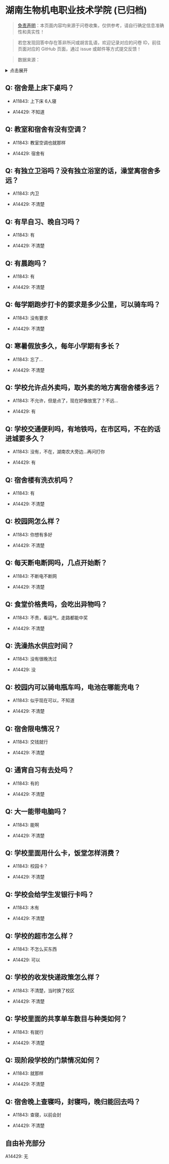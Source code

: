 # 湖南生物机电职业技术学院 (已归档)

> [免责声明](https://colleges.chat/#_3)：本页面内容均来源于问卷收集，仅供参考，请自行确定信息准确性和真实性！

> 若您发现回答中存在答非所问或胡言乱语，欢迎记录对应的问卷 ID，前往页面对应的 GitHub 页面，通过 issue 或邮件等方式提交反馈！

> 数据来源：

<details><summary>点击展开</summary>
<ul>
<li>A11843: 1969768995@qq.com (2022 年 06 月)</li>
<li>A14429: 3550506702@qq.com (2022 年 07 月)</li>
</ul>
</details>

## Q: 宿舍是上床下桌吗？

- A11843: 上下床 6人寝

- A14429: 不知道

## Q: 教室和宿舍有没有空调？

- A11843: 教室空调也就那样

- A14429: 宿舍有

## Q: 有独立卫浴吗？没有独立浴室的话，澡堂离宿舍多远？

- A11843: 内卫

- A14429: 不清楚

## Q: 有早自习、晚自习吗？

- A11843: 有

- A14429: 不清楚

## Q: 有晨跑吗？

- A11843: 有

- A14429: 不清楚

## Q: 每学期跑步打卡的要求是多少公里，可以骑车吗？

- A11843: 没有要求

- A14429: 不清楚

## Q: 寒暑假放多久，每年小学期有多长？

- A11843: 忘了…

- A14429: 不清楚

## Q: 学校允许点外卖吗，取外卖的地方离宿舍楼多远？

- A11843: 不允许，但是点了，现在好像放宽了？不远…

- A14429: 有

## Q: 学校交通便利吗，有地铁吗，在市区吗，不在的话进城要多久？

- A11843: 没有，不在，湖南农大旁边…再问打你

- A14429: 有

## Q: 宿舍楼有洗衣机吗？

- A11843: 有

- A14429: 不清楚

## Q: 校园网怎么样？

- A11843: 你想有多好

- A14429: 不清楚

## Q: 每天断电断网吗，几点开始断？

- A11843: 不断电不断网

- A14429: 不清楚

## Q: 食堂价格贵吗，会吃出异物吗？

- A11843: 不贵，看运气，走路都能中奖

- A14429: 不清楚

## Q: 洗澡热水供应时间？

- A11843: 没有很晚洗过

- A14429: 没

## Q: 校园内可以骑电瓶车吗，电池在哪能充电？

- A11843: 似乎现在可以，不知道

- A14429: 不清楚

## Q: 宿舍限电情况？

- A11843: 交钱就行

- A14429: 不清楚

## Q: 通宵自习有去处吗？

- A11843: 有的

- A14429: 不清楚

## Q: 大一能带电脑吗？

- A11843: 能啊

- A14429: 不清楚

## Q: 学校里面用什么卡，饭堂怎样消费？

- A11843: 校园卡？

- A14429: 不清楚

## Q: 学校会给学生发银行卡吗？

- A11843: 木有

- A14429: 不清楚

## Q: 学校的超市怎么样？

- A11843: 不怎么买东西

- A14429: 可以

## Q: 学校的收发快递政策怎么样？

- A11843: 不清楚，当时换了校区

- A14429: 不清楚

## Q: 学校里面的共享单车数目与种类如何？

- A11843: 有就行

- A14429: 不清楚

## Q: 现阶段学校的门禁情况如何？

- A11843: 就那样

- A14429: 不清楚

## Q: 宿舍晚上查寝吗，封寝吗，晚归能回去吗？

- A11843: 查寝，以前会封

- A14429: 不清楚

## 自由补充部分

A14429: 无